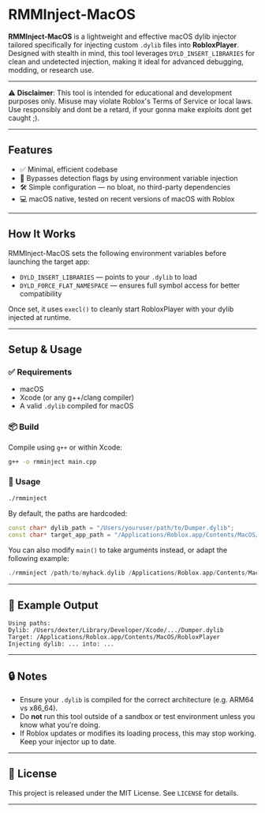# RMMInject-MacOS

**RMMInject-MacOS** is a lightweight and effective macOS dylib injector tailored specifically for injecting custom `.dylib` files into **RobloxPlayer**. Designed with stealth in mind, this tool leverages `DYLD_INSERT_LIBRARIES` for clean and undetected injection, making it ideal for advanced debugging, modding, or research use.

---

⚠️ **Disclaimer**: This tool is intended for educational and development purposes only. Misuse may violate Roblox's Terms of Service or local laws. Use responsibly and dont be a retard, if your gonna make exploits dont get caught ;).


---

## Features

* ✅ Minimal, efficient codebase
* 🔐 Bypasses detection flags by using environment variable injection
* 🛠️ Simple configuration — no bloat, no third-party dependencies
* 💻 macOS native, tested on recent versions of macOS with Roblox

---

## How It Works

RMMInject-MacOS sets the following environment variables before launching the target app:

* `DYLD_INSERT_LIBRARIES` — points to your `.dylib` to load
* `DYLD_FORCE_FLAT_NAMESPACE` — ensures full symbol access for better compatibility

Once set, it uses `execl()` to cleanly start RobloxPlayer with your dylib injected at runtime.

---

## Setup & Usage

### ✅ Requirements

* macOS
* Xcode (or any g++/clang compiler)
* A valid `.dylib` compiled for macOS

### 📦 Build

Compile using `g++` or within Xcode:

```bash
g++ -o rmminject main.cpp
```

### 🚨 Usage

```bash
./rmminject
```

By default, the paths are hardcoded:

```cpp
const char* dylib_path = "/Users/youruser/path/to/Dumper.dylib";
const char* target_app_path = "/Applications/Roblox.app/Contents/MacOS/RobloxPlayer";
```

You can also modify `main()` to take arguments instead, or adapt the following example:

```cpp
./rmminject /path/to/myhack.dylib /Applications/Roblox.app/Contents/MacOS/RobloxPlayer
```

---

## 📂 Example Output

```text
Using paths:
Dylib: /Users/dexter/Library/Developer/Xcode/.../Dumper.dylib
Target: /Applications/Roblox.app/Contents/MacOS/RobloxPlayer
Injecting dylib: ... into: ...
```

---

## 🔒 Notes

* Ensure your `.dylib` is compiled for the correct architecture (e.g. ARM64 vs x86\_64).
* Do **not** run this tool outside of a sandbox or test environment unless you know what you're doing.
* If Roblox updates or modifies its loading process, this may stop working. Keep your injector up to date.

---

## 📜 License

This project is released under the MIT License. See `LICENSE` for details.

---
